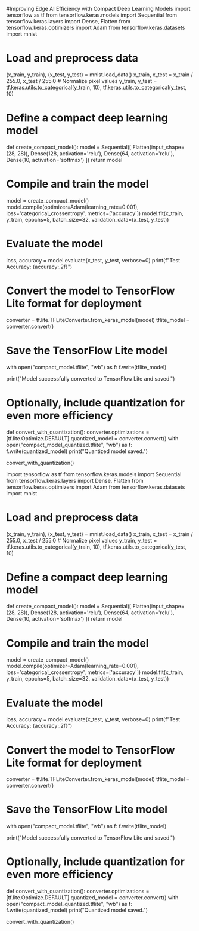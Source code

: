 #Improving Edge AI Efficiency with Compact Deep Learning Models
import tensorflow as tf
from tensorflow.keras.models import Sequential
from tensorflow.keras.layers import Dense, Flatten
from tensorflow.keras.optimizers import Adam
from tensorflow.keras.datasets import mnist

# Load and preprocess data
(x_train, y_train), (x_test, y_test) = mnist.load_data()
x_train, x_test = x_train / 255.0, x_test / 255.0  # Normalize pixel values
y_train, y_test = tf.keras.utils.to_categorical(y_train, 10), tf.keras.utils.to_categorical(y_test, 10)

# Define a compact deep learning model
def create_compact_model():
    model = Sequential([
        Flatten(input_shape=(28, 28)),
        Dense(128, activation='relu'),
        Dense(64, activation='relu'),
        Dense(10, activation='softmax')
    ])
    return model

# Compile and train the model
model = create_compact_model()
model.compile(optimizer=Adam(learning_rate=0.001), loss='categorical_crossentropy', metrics=['accuracy'])
model.fit(x_train, y_train, epochs=5, batch_size=32, validation_data=(x_test, y_test))

# Evaluate the model
loss, accuracy = model.evaluate(x_test, y_test, verbose=0)
print(f"Test Accuracy: {accuracy:.2f}")

# Convert the model to TensorFlow Lite format for deployment
converter = tf.lite.TFLiteConverter.from_keras_model(model)
tflite_model = converter.convert()

# Save the TensorFlow Lite model
with open("compact_model.tflite", "wb") as f:
    f.write(tflite_model)

print("Model successfully converted to TensorFlow Lite and saved.")

# Optionally, include quantization for even more efficiency
def convert_with_quantization():
    converter.optimizations = [tf.lite.Optimize.DEFAULT]
    quantized_model = converter.convert()
    with open("compact_model_quantized.tflite", "wb") as f:
        f.write(quantized_model)
    print("Quantized model saved.")

convert_with_quantization()

import tensorflow as tf
from tensorflow.keras.models import Sequential
from tensorflow.keras.layers import Dense, Flatten
from tensorflow.keras.optimizers import Adam
from tensorflow.keras.datasets import mnist

# Load and preprocess data
(x_train, y_train), (x_test, y_test) = mnist.load_data()
x_train, x_test = x_train / 255.0, x_test / 255.0  # Normalize pixel values
y_train, y_test = tf.keras.utils.to_categorical(y_train, 10), tf.keras.utils.to_categorical(y_test, 10)

# Define a compact deep learning model
def create_compact_model():
    model = Sequential([
        Flatten(input_shape=(28, 28)),
        Dense(128, activation='relu'),
        Dense(64, activation='relu'),
        Dense(10, activation='softmax')
    ])
    return model

# Compile and train the model
model = create_compact_model()
model.compile(optimizer=Adam(learning_rate=0.001), loss='categorical_crossentropy', metrics=['accuracy'])
model.fit(x_train, y_train, epochs=5, batch_size=32, validation_data=(x_test, y_test))

# Evaluate the model
loss, accuracy = model.evaluate(x_test, y_test, verbose=0)
print(f"Test Accuracy: {accuracy:.2f}")

# Convert the model to TensorFlow Lite format for deployment
converter = tf.lite.TFLiteConverter.from_keras_model(model)
tflite_model = converter.convert()

# Save the TensorFlow Lite model
with open("compact_model.tflite", "wb") as f:
    f.write(tflite_model)

print("Model successfully converted to TensorFlow Lite and saved.")

# Optionally, include quantization for even more efficiency
def convert_with_quantization():
    converter.optimizations = [tf.lite.Optimize.DEFAULT]
    quantized_model = converter.convert()
    with open("compact_model_quantized.tflite", "wb") as f:
        f.write(quantized_model)
    print("Quantized model saved.")

convert_with_quantization()
